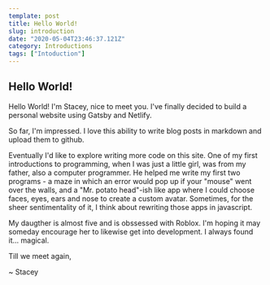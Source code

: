 ```yaml
---
template: post
title: Hello World!
slug: introduction
date: "2020-05-04T23:46:37.121Z"
category: Introductions
tags: ["Intoduction"]
---
```


## Hello World!

Hello World! I'm Stacey, nice to meet you. I've finally decided to build a personal website using Gatsby and Netlify.

So far, I'm impressed. I love this ability to write blog posts in markdown and upload them to github.

Eventually I'd like to explore writing more code on this site. One of my first introductions to programming, when I was just a 
little girl, was from my father, also a computer programmer. He helped me write my first two programs -  a maze in which an error
would pop up if your "mouse" went over the walls, and a "Mr. potato head"-ish like app where I could choose faces, eyes, ears and nose
to create a custom avatar. Sometimes, for the sheer sentimentality of it, I think about rewriting those apps in javascript.

My daugther is almost five and is obssessed with Roblox. I'm hoping it may someday encourage her to likewise get into development. I 
always found it... magical.

Till we meet again,

~ Stacey